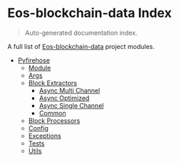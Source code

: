 # Eos-blockchain-data Index

> Auto-generated documentation index.

A full list of [Eos-blockchain-data](https://github.com/Krow10/eos-blockchain-data) project modules.

- [Pyfirehose](pyfirehose/index.md#pyfirehose)
    - [Module](pyfirehose/module.md#module)
    - [Args](pyfirehose/args.md#args)
    - [Block Extractors](pyfirehose/block_extractors/index.md#block-extractors)
        - [Async Multi Channel](pyfirehose/block_extractors/async_multi_channel.md#async-multi-channel)
        - [Async Optimized](pyfirehose/block_extractors/async_optimized.md#async-optimized)
        - [Async Single Channel](pyfirehose/block_extractors/async_single_channel.md#async-single-channel)
        - [Common](pyfirehose/block_extractors/common.md#common)
    - [Block Processors](pyfirehose/block_processors/index.md#block-processors)
    - [Config](pyfirehose/config.md#config)
    - [Exceptions](pyfirehose/exceptions.md#exceptions)
    - [Tests](pyfirehose/tests/index.md#tests)
    - [Utils](pyfirehose/utils.md#utils)
